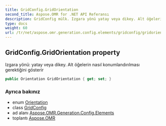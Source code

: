 ```yaml
---
title: GridConfig.GridOrientation
second_title: Aspose.OMR for .NET API Referansı
description: GridConfig mülk. Izgara yönü yatay veya dikey. Alt öğelerin nasıl konumlandırılması gerektiğini gösterir
type: docs
weight: 60
url: /tr/net/aspose.omr.generation.config.elements/gridconfig/gridorientation/
---
```

## GridConfig.GridOrientation property

Izgara yönü: yatay veya dikey. Alt öğelerin nasıl konumlandırılması gerektiğini gösterir

```csharp
public Orientation GridOrientation { get; set; }
```

### Ayrıca bakınız

* enum [Orientation](../../../aspose.omr.generation/orientation/)
* class [GridConfig](../)
* ad alanı [Aspose.OMR.Generation.Config.Elements](../../gridconfig/)
* toplantı [Aspose.OMR](../../../)



